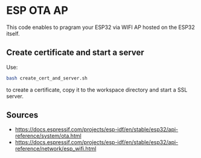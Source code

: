 # ESP OTA AP
This code enables to pragram your ESP32 via WIFI AP hosted on the ESP32 itself.

## Create certificate and start a server
Use:
```bash
bash create_cert_and_server.sh
```
to create a certificate, copy it to the workspace directory and start a SSL server.


## Sources
* https://docs.espressif.com/projects/esp-idf/en/stable/esp32/api-reference/system/ota.html
* https://docs.espressif.com/projects/esp-idf/en/stable/esp32/api-reference/network/esp_wifi.html
